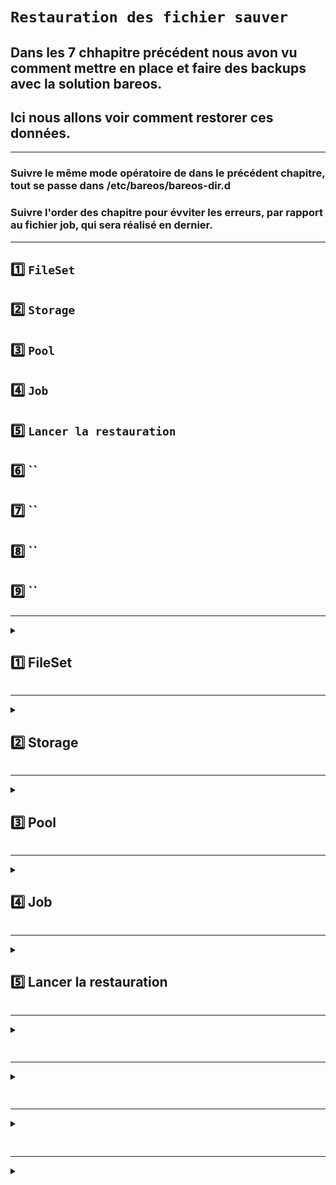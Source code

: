 
# `Restauration des fichier sauver`


## Dans les 7 chhapitre précédent nous avon vu comment mettre en place et faire des backups avec la solution bareos.
## Ici nous allons voir comment restorer ces données.

---
### Suivre le même mode opératoire de dans le précédent chapitre, tout se passe dans /etc/bareos/bareos-dir.d
### Suivre l'order des chapitre pour évviter les erreurs, par rapport au fichier job, qui sera réalisé en dernier.

---

## 1️⃣ `FileSet`
## 2️⃣ `Storage`
## 3️⃣ `Pool`
## 4️⃣ `Job`
## 5️⃣ `Lancer la restauration`
## 6️⃣ ``
## 7️⃣ ``
## 8️⃣ ``
## 9️⃣ ``



---



<details>
<summary>
<h2>
1️⃣ FileSet 
</h2>
</summary>

### Ici le fichier sera créer pour récupérer les backups précédement fait
### Editer dans le dossier /etc/bareos/bareos-dir.d/fileset
   nano /etc/bareos/bareos-dir.d/fileset/restor1.conf
![image](https://github.com/user-attachments/assets/251ccf82-170a-4b87-841b-77fbee9697a0)

### La ligne  `File = /var/lib/bareos/storage/RAID1Vol-0002 # database dump` ,  correspond aux Backups.



</details>


---




<details>
<summary>
<h2>
2️⃣ Storage
</h2>
</summary>

### La ressource Stockage définit les deamon de stockage qui peuvent être utilisés par le director.
### Ici 192.168.0.173 et RAID1
### Editer dans le dossier /etc/bareos/bareos-dir.d/storage
   nano /etc/bareos/bareos-dir.d/storage/restorfile.conf
![image](https://github.com/user-attachments/assets/cda2ae02-ae14-4ba0-b62e-885b3106d81b)

</details>


---



<details>
<summary>
<h2>
3️⃣ Pool
</h2>
</summary>
 
### Ici le type d'action à réaliser.
### Editer dans le dossier /etc/bareos/bareos-dir.d/pool
         nano /etc/bareos/bareos-dir.d/pool/restop.conf
![image](https://github.com/user-attachments/assets/0e27356f-68a5-4028-af7d-05d5c09293c8)



</details>


---




<details>
<summary>
<h2>
4️⃣ Job
</h2>
</summary>

### Dans ce fichier l'action à réaliser
### Editer dans le dossier /etc/bareos/bareos-dir.d/job
      nano /etc/bareos/bareos-dir.d/job/restorwin.conf
![image](https://github.com/user-attachments/assets/5af5d17e-bfed-4572-87ae-93cafd63c3c3)

### Tester la config
      bareos-dir -t
      systemctl restart bareos-dir


</details>


---




<details>
<summary>
<h2>
5️⃣ Lancer la restauration
</h2>
</summary>

### Pour le test je retire le fichier dossier testbareos de la machine cliente 

### Lancer la restauration
### Accéder à la console
      bconsole
### Lancer la restauration
      restore
### Ouvre le menu de restauration
### Je tape `1` pour lister les jobid.

![image](https://github.com/user-attachments/assets/47cf778f-b332-4303-acd5-92cc1695f765)

### Et c'est le numéro 13 qui nous intéresse.
### A ajuster en fonction des besoin, mais ici je souhaite restaurer les données les plus rescente de mon client
### Donc je choisi `5`
![image](https://github.com/user-attachments/assets/6bc1dc18-9d06-4d7f-aa11-6a4c3fe07317)

### j'entre dans un nouveau shell
![image](https://github.com/user-attachments/assets/8a7e1796-1467-48db-a175-3d1fae7cd5c5)

### Ici il s'agit de choisir la quantité de données à restaurer
### je choisi tout
      mark *
![image](https://github.com/user-attachments/assets/8738f6de-933b-4ebc-8910-4a6a94b38cb8)

### Une fois fini 
      done

### Choisir le client souhaité
![image](https://github.com/user-attachments/assets/7958311a-f20c-47ad-961f-d0a6753658fd)

### Une fois la tache réalisée, vériffication
      message
![image](https://github.com/user-attachments/assets/60512752-cf93-413b-910d-ede5c724622e)

### Retour du dossier chez le client
![image](https://github.com/user-attachments/assets/41d86b0f-b512-427f-b147-dc3227fcbb08)

</details>


---



<details>
<summary>
<h2>
  
</h2>
</summary>
blabla
</details>


---




<details>
<summary>
<h2>

</h2>
</summary>
blabla
</details>


---



<details>
<summary>
<h2>

</h2>
</summary>
blabla
</details>


---



<details>
<summary>
<h2>
  
</h2>
</summary>
blabla
</details>
